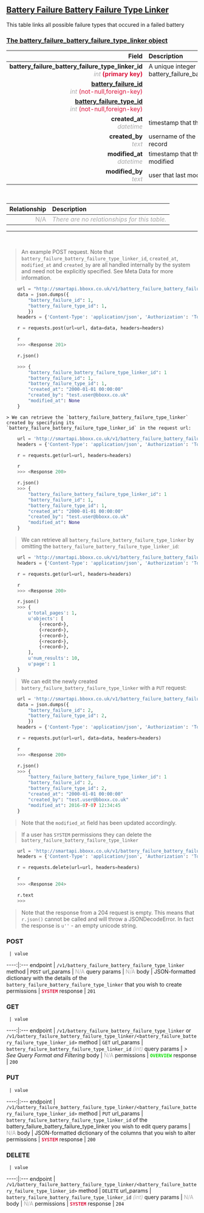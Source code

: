 ## <u>Battery Failure Battery Failure Type Linker</u>
This table links all possible failure types that occured in a failed battery


### <u>The battery_failure_battery_failure_type_linker object</u>

Field | Description
------:|:------------
__battery_failure_battery_failure_type_linker_id__ <br><font color="DarkGray">_int_</font> <font color="Crimson">__(primary key)__</font> | A unique integer identifier for each battery_failure_battery_failure_type_linker.
__<a href="/#battery-failure">battery_failure_id</a>__ <br><font color="DarkGray">_int_</font> <font color="Crimson">(not-null,foreign-key)</font> | 
__<a href="/#battery-failure-type">battery_failure_type_id</a>__ <br><font color="DarkGray">_int_</font> <font color="Crimson">(not-null,foreign-key)</font> | 
__created_at__  <br><font color="DarkGray">_datetime_</font> | timestamp that the record was created at
__created_by__  <br><font color="DarkGray">_text_</font>| username of the user who created the record
__modified_at__ <br><font color="DarkGray">_datetime_</font>| timestamp that the record was last modified
__modified_by__ <br><font color="DarkGray">_text_</font>| user that last modified the record

<br>

Relationship | Description
-------------:|:------------
<font color="DarkGray">N/A</font> | <font color="DarkGray">_There are no relationships for this table._</font>

<hr>
<br>

> An example POST request. Note that `battery_failure_battery_failure_type_linker_id`, `created_at`, `modified_at` and `created_by` are all handled internally by the system and need not be explicitly specified. See Meta Data for more information.

```python
    url = "http://smartapi.bboxx.co.uk/v1/battery_failure_battery_failure_type_linker"
    data = json.dumps({
		"battery_failure_id": 1,
		"battery_failure_type_id": 1,
		})
    headers = {'Content-Type': 'application/json', 'Authorization': 'Token token=A_VALID_TOKEN'}

    r = requests.post(url=url, data=data, headers=headers)

    r
    >>> <Response 201>

    r.json()

    >>> {
		"battery_failure_battery_failure_type_linker_id": 1
		"battery_failure_id": 1,
		"battery_failure_type_id": 1,
		"created_at": "2000-01-01 00:00:00"
		"created_by": "test.user@bboxx.co.uk"
		"modified_at": None
	}
```

    > We can retrieve the `battery_failure_battery_failure_type_linker` created by specifying its `battery_failure_battery_failure_type_linker_id` in the request url:

```python
    url = 'http://smartapi.bboxx.co.uk/v1/battery_failure_battery_failure_type_linker/1'
    headers = {'Content-Type': 'application/json', 'Authorization': 'Token token=A_VALID_TOKEN'}

    r = requests.get(url=url, headers=headers)

    r
    >>> <Response 200>

    r.json()
    >>> {
		"battery_failure_battery_failure_type_linker_id": 1
		"battery_failure_id": 1,
		"battery_failure_type_id": 1,
		"created_at": "2000-01-01 00:00:00"
		"created_by": "test.user@bboxx.co.uk"
		"modified_at": None
	}
```

> We can retrieve all `battery_failure_battery_failure_type_linker` by omitting the `battery_failure_battery_failure_type_linker_id`:

```python
    url = 'http://smartapi.bboxx.co.uk/v1/battery_failure_battery_failure_type_linker'
    headers = {'Content-Type': 'application/json', 'Authorization': 'Token token=A_VALID_TOKEN'}

    r = requests.get(url=url, headers=headers)

    r
    >>> <Response 200>

    r.json()
    >>> {
        u'total_pages': 1,
        u'objects': [
            {<record>},
            {<record>},
            {<record>},
            {<record>},
            {<record>},
        ],
        u'num_results': 10,
        u'page': 1
    }
```

> We can edit the newly created `battery_failure_battery_failure_type_linker` with a `PUT` request:

```python
    url = 'http://smartapi.bboxx.co.uk/v1/battery_failure_battery_failure_type_linker/1'
    data = json.dumps({
		"battery_failure_id": 2,
		"battery_failure_type_id": 2,
		})
    headers = {'Content-Type': 'application/json', 'Authorization': 'Token token=A_VALID_TOKEN'}

    r = requests.put(url=url, data=data, headers=headers)

    r
    >>> <Response 200>

    r.json()
    >>> {
		"battery_failure_battery_failure_type_linker_id": 1
		"battery_failure_id": 2,
		"battery_failure_type_id": 2,
		"created_at": "2000-01-01 00:00:00"
		"created_by": "test.user@bboxx.co.uk"
		"modified_at": 2016-07-07 12:34:45
	}
```
> Note that the `modified_at` field has been updated accordingly.

> If a user has `SYSTEM` permissions they can delete the `battery_failure_battery_failure_type_linker`

```python
    url = 'http://smartapi.bboxx.co.uk/v1/battery_failure_battery_failure_type_linker/1'
    headers = {'Content-Type': 'application/json', 'Authorization': 'Token token=A_VALID_TOKEN'}

    r = requests.delete(url=url, headers=headers)

    r
    >>> <Response 204>

    r.text
    >>>
```
> Note that the response from a 204 request is empty. This means that `r.json()` cannot be called and will throw a JSONDecodeError. In fact the response is `u''` - an empty unicode string.



### POST
     | value
 ----:|:---
endpoint | `/v1/battery_failure_battery_failure_type_linker`
method | `POST`
url_params | <font color="DarkGray">N/A</font>
query params | <font color="DarkGray">N/A</font>
body | JSON-formatted dictionary with the details of the `battery_failure_battery_failure_type_linker` that you wish to create
permissions | <font color="Crimson">__`SYSTEM`__</font>
response | `201`

### GET
     | value
 ----:|:---
endpoint | `/v1/battery_failure_battery_failure_type_linker` or `/v1/battery_failure_battery_failure_type_linker/<battery_failure_battery_failure_type_linker_id>`
method | `GET`
url_params | `battery_failure_battery_failure_type_linker_id` <font color="DarkGray">_(int)_</font>
query params | *> See Query Format and Filtering*
body | <font color="DarkGray">N/A</font>
permissions | <font color="Jade">__`OVERVIEW`__</font>
response | `200`

### PUT
     | value
 ----:|:---
endpoint | `/v1/battery_failure_battery_failure_type_linker/<battery_failure_battery_failure_type_linker_id>`
method | `PUT`
url_params | `battery_failure_battery_failure_type_linker_id` of the battery_failure_battery_failure_type_linker you wish to edit
query params | <font color="DarkGray">N/A</font>
body | JSON-formatted dictionary of the columns that you wish to alter
permissions | <font color="Crimson">__`SYSTEM`__</font>
response | `200`

### DELETE
     | value
 ----:|:---
endpoint | `/v1/battery_failure_battery_failure_type_linker/<battery_failure_battery_failure_type_linker_id>`
method | `DELETE`
url_params | `battery_failure_battery_failure_type_linker_id` <font color="DarkGray">_(int)_</font>
query params | <font color="DarkGray">N/A</font>
body | <font color="DarkGray">N/A</font>
permissions | <font color="Crimson">__`SYSTEM`__</font>
response | `204`

    